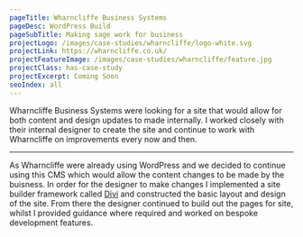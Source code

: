 ```yaml
---
pageTitle: Wharncliffe Business Systems
pageDesc: WordPress Build
pageSubTitle: Making sage work for business
projectLogo: /images/case-studies/wharncliffe/logo-white.svg
projectLink: https://wharncliffe.co.uk/
projectFeatureImage: /images/case-studies/wharncliffe/feature.jpg
projectClass: has-case-study
projectExcerpt: Coming Soon
seoIndex: all
---
```


Wharncliffe Business Systems were looking for a site that would allow for both content and design updates to made internally. I worked closely with their internal designer to create the site and continue to work with Wharncliffe on improvements every now and then.

---

As Wharncliffe were already using WordPress and we decided to continue using this CMS which would allow the content changes to be made by the buisness. In order for the designer to make changes I implemented a site builder framework called [Divi](https://www.elegantthemes.com/gallery/divi/) and constructed the basic layout and design of the site. From there the designer continued to build out the pages for site, whilst I provided guidance where required and worked on bespoke development features.
